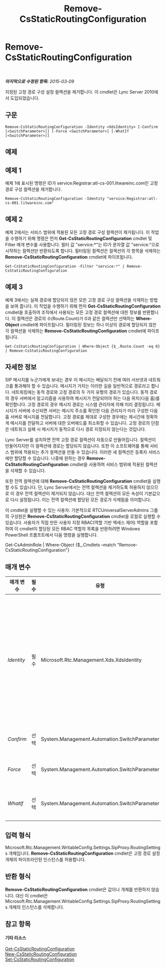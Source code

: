 ﻿---
title: Remove-CsStaticRoutingConfiguration
TOCTitle: Remove-CsStaticRoutingConfiguration
ms:assetid: 844e849e-a2f6-42fd-a49c-1ab234a07a65
ms:mtpsurl: https://technet.microsoft.com/ko-kr/library/Gg398668(v=OCS.15)
ms:contentKeyID: 49304247
ms.date: 08/24/2015
mtps_version: v=OCS.15
ms.translationtype: HT
---

# Remove-CsStaticRoutingConfiguration

 

_**마지막으로 수정된 항목:** 2015-03-09_

지정된 고정 경로 구성 설정 컬렉션을 제거합니다. 이 cmdlet은 Lync Server 2010에서 도입되었습니다.

## 구문

    Remove-CsStaticRoutingConfiguration -Identity <XdsIdentity> [-Confirm [<SwitchParameter>]] [-Force <SwitchParameter>] [-WhatIf [<SwitchParameter>]]

## 예제

## 예제 1

예제 1에 표시된 명령은 ID가 service:Registrar:atl-cs-001.litwareinc.com인 고정 경로 구성 컬렉션을 제거합니다.

    Remove-CsStaticRoutingConfiguration -Identity "service:Registrar:atl-cs-001.litwareinc.com"

## 예제 2

예제 2에서는 서비스 범위에 적용된 모든 고정 경로 구성 컬렉션이 제거됩니다. 이 작업을 수행하기 위해 명령은 먼저 **Get-CsStaticRoutingConfiguration** cmdlet 및 Filter 매개 변수를 사용합니다. 필터 값 "service:\*"는 ID가 문자열 값 "service:"으로 시작하는 컬렉션만 반환되도록 합니다. 필터링된 컬렉션은 컬렉션의 각 항목을 삭제하는 **Remove-CsStaticRoutingConfiguration** cmdlet에 파이프됩니다.

    Get-CsStaticRoutingConfiguration -Filter "service:*" | Remove-CsStaticRoutingConfiguration

## 예제 3

예제 3에서는 실제 경로에 할당되지 않은 모든 고정 경로 구성 컬렉션을 삭제하는 방법을 보여 줍니다. 이 작업을 수행하기 위해 먼저 **Get-CsStaticRoutingConfiguration** cmdlet을 호출하여 조직에서 사용되는 모든 고정 경로 컬렉션에 대한 정보를 반환합니다. 이 컬렉션은 경로의 수(Route.Count)가 0과 같은 컬렉션만 선택하는 **Where-Object** cmdlet에 파이프됩니다. 필터링된 정보는 하나 이상의 경로에 할당되지 않은 각 컬렉션을 삭제하는 **Remove-CsStaticRoutingConfiguration** cmdlet에 파이프됩니다.

    Get-CsStaticRoutingConfiguration | Where-Object {$_.Route.Count -eq 0} | Remove-CsStaticRoutingConfiguration

## 자세한 정보

SIP 메시지를 누군가에게 보내는 경우 이 메시지는 배달되기 전에 여러 서브넷과 네트워크를 통과해야 할 수 있습니다. 메시지가 거치는 이러한 길을 일반적으로 경로라고 합니다. 네트워킹에는 동적 경로와 고정 경로의 두 가지 유형의 경로가 있습니다. 동적 경로의 경우 서버에서 알고리즘을 사용하여 메시지가 전달되어야 하는 다음 위치(다음 홉)를 확인합니다. 고정 경로의 경우 메시지 경로는 시스템 관리자에 의해 미리 결정됩니다. 메시지가 서버에 수신되면 서버는 메시지 주소를 확인한 다음 관리자가 미리 구성한 다음 홉 서버로 메시지를 전달합니다. 고정 경로를 제대로 구성한 경우에는 제시간에 정확하게 메시지를 전달하고 서버에 대한 오버헤드를 최소화할 수 있습니다. 고정 경로의 단점은 네트워크 실패 시 메시지가 동적으로 다시 경로 지정되지 않는다는 것입니다.

Lync Server를 설치하면 전역 고정 경로 컬렉션이 자동으로 만들어집니다. 컬렉션이 만들어지지만 이 컬렉션에 경로는 할당되지 않습니다. 또한 이 소프트웨어를 통해 서비스 범위에 적용되는 추가 컬렉션을 만들 수 있습니다. 이러한 새 컬렉션은 등록자 서비스에만 할당할 수 있습니다. 나중에 원하는 경우 **Remove-CsStaticRoutingConfiguration** cmdlet을 사용하여 서비스 범위에 적용된 컬렉션을 삭제할 수 있습니다.

또한 전역 컬렉션에 대해 **Remove-CsStaticRoutingConfiguration** cmdlet을 실행할 수도 있습니다. 단, Lync Server에서는 전역 컬렉션을 제거하도록 허용하지 않으므로 이 경우 전역 컬렉션이 제거되지 않습니다. 대신 전역 컬렉션의 모든 속성이 기본값으로 다시 설정됩니다. 이는 전역 컬렉션에 할당된 모든 경로가 삭제됨을 의미합니다.

이 cmdlet을 실행할 수 있는 사용자: 기본적으로 RTCUniversalServerAdmins 그룹의 구성원은 **Remove-CsStaticRoutingConfiguration** cmdlet을 로컬로 실행할 수 있습니다. 사용자가 직접 만든 사용자 지정 RBAC(역할 기반 액세스 제어) 역할을 포함하여 이 cmdlet이 할당된 모든 RBAC 역할의 목록을 반환하려면 Windows PowerShell 프롬프트에서 다음 명령을 실행합니다.

Get-CsAdminRole | Where-Object {$\_.Cmdlets –match "Remove-CsStaticRoutingConfiguration"}

## 매개 변수


<table>
<colgroup>
<col style="width: 25%" />
<col style="width: 25%" />
<col style="width: 25%" />
<col style="width: 25%" />
</colgroup>
<thead>
<tr class="header">
<th>매개 변수</th>
<th>필수</th>
<th>유형</th>
<th>설명</th>
</tr>
</thead>
<tbody>
<tr class="odd">
<td><p><em>Identity</em></p></td>
<td><p>필수</p></td>
<td><p>Microsoft.Rtc.Management.Xds.XdsIdentity</p></td>
<td><p>제거할 고정 경로 구성 컬렉션의 고유 식별자입니다. 사이트 범위에 구성된 컬렉션을 제거하려면 -Identity &quot;service:Registrar:atl-cs-001.litwareinc.com&quot;과 같은 구문을 사용합니다.</p>
<p><strong>Remove-CsStaticRoutingConfiguration</strong> cmdlet은 전역 컬렉션에 대해서도 실행할 수 있습니다. 이렇게 하려면 -Identity global 구문을 사용합니다. 단, 전역 컬렉션은 실제로 제거되지 않습니다. 대신 해당 컬렉션의 속성이 기본값으로 다시 설정됩니다. 즉, Route 속성의 모든 항목이 삭제됩니다.</p></td>
</tr>
<tr class="even">
<td><p><em>Confirm</em></p></td>
<td><p>선택</p></td>
<td><p>System.Management.Automation.SwitchParameter</p></td>
<td><p>명령을 실행하기 전에 확인 메시지를 표시합니다.</p></td>
</tr>
<tr class="odd">
<td><p><em>Force</em></p></td>
<td><p>선택</p></td>
<td><p>System.Management.Automation.SwitchParameter</p></td>
<td><p>명령을 실행할 때 발생할 수 있는 심각하지 않은 오류 메시지를 표시하지 않습니다.</p></td>
</tr>
<tr class="even">
<td><p><em>WhatIf</em></p></td>
<td><p>선택</p></td>
<td><p>System.Management.Automation.SwitchParameter</p></td>
<td><p>명령을 실제로 실행하지 않고도 명령이 실행될 경우 발생할 수 있는 현상을 설명합니다.</p></td>
</tr>
</tbody>
</table>


## 입력 형식

Microsoft.Rtc.Management.WritableConfig.Settings.SipProxy.RoutingSettings 개체입니다. **Remove-CsStaticRoutingConfiguration** cmdlet은 고정 경로 설정 개체의 파이프라인된 인스턴스를 허용합니다.

## 반환 형식

**Remove-CsStaticRoutingConfiguration** cmdlet은 값이나 개체를 반환하지 않습니다. 대신 이 cmdlet은 Microsoft.Rtc.Management.WritableConfig.Settings.SipProxy.RoutingSettings 개체의 인스턴스를 삭제합니다.

## 참고 항목

#### 기타 리소스

[Get-CsStaticRoutingConfiguration](get-csstaticroutingconfiguration.md)  
[New-CsStaticRoutingConfiguration](new-csstaticroutingconfiguration.md)  
[Set-CsStaticRoutingConfiguration](set-csstaticroutingconfiguration.md)

